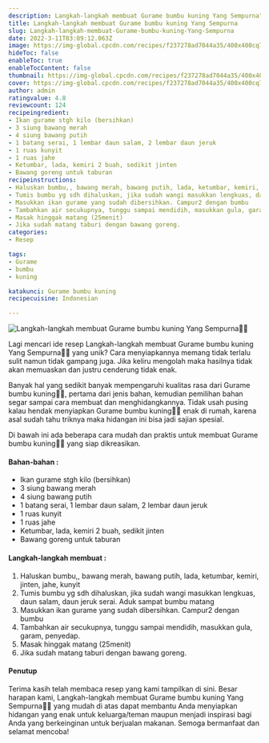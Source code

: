 ```yaml
---
description: Langkah-langkah membuat Gurame bumbu kuning Yang Sempurna"
title: Langkah-langkah membuat Gurame bumbu kuning Yang Sempurna
slug: Langkah-langkah-membuat-Gurame-bumbu-kuning-Yang-Sempurna
date: 2022-3-11T03:09:12.063Z
image: https://img-global.cpcdn.com/recipes/f237278ad7044a35/400x400cq70/photo.jpg
hideToc: false
enableToc: true
enableTocContent: false
thumbnail: https://img-global.cpcdn.com/recipes/f237278ad7044a35/400x400cq70/photo.jpg
cover: https://img-global.cpcdn.com/recipes/f237278ad7044a35/400x400cq70/photo.jpg
author: admin
ratingvalue: 4.8
reviewcount: 124
recipeingredient:
- Ikan gurame stgh kilo (bersihkan)
- 3 siung bawang merah
- 4 siung bawang putih
- 1 batang serai, 1 lembar daun salam, 2 lembar daun jeruk
- 1 ruas kunyit
- 1 ruas jahe
- Ketumbar, lada, kemiri 2 buah, sedikit jinten
- Bawang goreng untuk taburan
recipeinstructions:
- Haluskan bumbu,, bawang merah, bawang putih, lada, ketumbar, kemiri, jinten, jahe, kunyit
- Tumis bumbu yg sdh dihaluskan, jika sudah wangi masukkan lengkuas, daun salam, daun jeruk serai. Aduk sampat bumbu matang
- Masukkan ikan gurame yang sudah dibersihkan. Campur2 dengan bumbu
- Tambahkan air secukupnya, tunggu sampai mendidih, masukkan gula, garam, penyedap.
- Masak hinggak matang (25menit)
- Jika sudah matang taburi dengan bawang goreng.
categories:
- Resep

tags:
- Gurame
- bumbu
- kuning

katakunci: Gurame bumbu kuning
recipecuisine: Indonesian

---
```


![Langkah-langkah membuat Gurame bumbu kuning Yang Sempurna👩‍🍳](https://img-global.cpcdn.com/recipes/f237278ad7044a35/400x400cq70/photo.jpg)

Lagi mencari ide resep Langkah-langkah membuat Gurame bumbu kuning Yang Sempurna👩‍🍳 yang unik? Cara menyiapkannya memang tidak terlalu sulit namun tidak gampang juga. Jika keliru mengolah maka hasilnya tidak akan memuaskan dan justru cenderung tidak enak.

Banyak hal yang sedikit banyak mempengaruhi kualitas rasa dari Gurame bumbu kuning👩‍🍳, pertama dari jenis bahan, kemudian pemilihan bahan segar sampai cara membuat dan menghidangkannya. Tidak usah pusing kalau hendak menyiapkan Gurame bumbu kuning👩‍🍳 enak di rumah, karena asal sudah tahu triknya maka hidangan ini bisa jadi sajian spesial.

Di bawah ini ada beberapa cara mudah dan praktis untuk membuat Gurame bumbu kuning👩‍🍳 yang siap dikreasikan.

<!--inarticleads1-->

#### Bahan-bahan :

- Ikan gurame stgh kilo (bersihkan)
- 3 siung bawang merah
- 4 siung bawang putih
- 1 batang serai, 1 lembar daun salam, 2 lembar daun jeruk
- 1 ruas kunyit
- 1 ruas jahe
- Ketumbar, lada, kemiri 2 buah, sedikit jinten
- Bawang goreng untuk taburan

<!--inarticleads2-->

#### Langkah-langkah membuat :

1. Haluskan bumbu,, bawang merah, bawang putih, lada, ketumbar, kemiri, jinten, jahe, kunyit
1. Tumis bumbu yg sdh dihaluskan, jika sudah wangi masukkan lengkuas, daun salam, daun jeruk serai. Aduk sampat bumbu matang
1. Masukkan ikan gurame yang sudah dibersihkan. Campur2 dengan bumbu
1. Tambahkan air secukupnya, tunggu sampai mendidih, masukkan gula, garam, penyedap.
1. Masak hinggak matang (25menit)
1. Jika sudah matang taburi dengan bawang goreng.

#### Penutup

Terima kasih telah membaca resep yang kami tampilkan di sini. Besar harapan kami, Langkah-langkah membuat Gurame bumbu kuning Yang Sempurna👩‍🍳 yang mudah di atas dapat membantu Anda menyiapkan hidangan yang enak untuk keluarga/teman maupun menjadi inspirasi bagi Anda yang berkeinginan untuk berjualan makanan. Semoga bermanfaat dan selamat mencoba!
